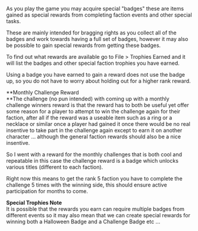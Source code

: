 ---
---
As you play the game you may acquire special "badges" these are items gained as special rewards from completing faction events and other special tasks.

These are mainly intended for bragging rights as you collect all of the badges and work towards having a full set of badges, however it may also be possible to gain special rewards from getting these badges.

To find out what rewards are available go to File > Trophies Earned and it will list the badges and other special faction trophies you have earned.

Using a badge you have earned to gain a reward does not use the badge up, so you do not have to worry about holding out for a higher rank reward.

**Monthly Challenge Reward  
**The challenge (no pun intended) with coming up with a monthly challenge winners reward is that the reward has to both be useful yet offer some reason for a player to attempt to win the challenge again for their faction, after all if the reward was a useable item such as a ring or a necklace or similar once a player had gained it once there would be no real insentive to take part in the challenge again except to earn it on another character ... although the general faction rewards should also be a nice insentive.

So I went with a reward for the monthly challenges that is both cool and repeatable in this case the challenge reward is a badge which unlocks various titles (different to each faction).

Right now this means to get the rank 5 faction you have to complete the challenge 5 times with the winning side, this should ensure active participation for months to come.

**Special Trophies Note**  
It is possible that the rewards you earn can require multiple badges from different events so it may also mean that we can create special rewards for winning both a Halloween Badge and a Challenge Badge etc ...